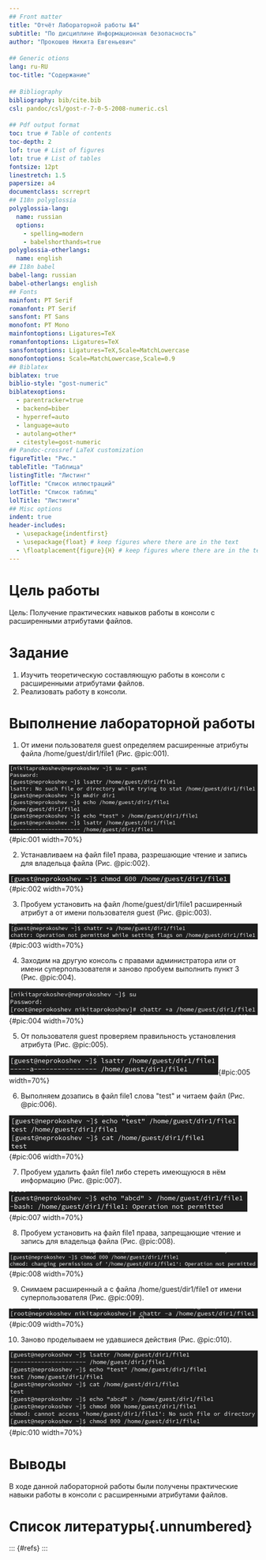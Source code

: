 ```yaml
---
## Front matter
title: "Отчёт Лабораторной работы №4"
subtitle: "По дисциплине Информационная безопасность"
author: "Прокошев Никита Евгеньевич"

## Generic otions
lang: ru-RU
toc-title: "Содержание"

## Bibliography
bibliography: bib/cite.bib
csl: pandoc/csl/gost-r-7-0-5-2008-numeric.csl

## Pdf output format
toc: true # Table of contents
toc-depth: 2
lof: true # List of figures
lot: true # List of tables
fontsize: 12pt
linestretch: 1.5
papersize: a4
documentclass: scrreprt
## I18n polyglossia
polyglossia-lang:
  name: russian
  options:
	- spelling=modern
	- babelshorthands=true
polyglossia-otherlangs:
  name: english
## I18n babel
babel-lang: russian
babel-otherlangs: english
## Fonts
mainfont: PT Serif
romanfont: PT Serif
sansfont: PT Sans
monofont: PT Mono
mainfontoptions: Ligatures=TeX
romanfontoptions: Ligatures=TeX
sansfontoptions: Ligatures=TeX,Scale=MatchLowercase
monofontoptions: Scale=MatchLowercase,Scale=0.9
## Biblatex
biblatex: true
biblio-style: "gost-numeric"
biblatexoptions:
  - parentracker=true
  - backend=biber
  - hyperref=auto
  - language=auto
  - autolang=other*
  - citestyle=gost-numeric
## Pandoc-crossref LaTeX customization
figureTitle: "Рис."
tableTitle: "Таблица"
listingTitle: "Листинг"
lofTitle: "Список иллюстраций"
lotTitle: "Список таблиц"
lolTitle: "Листинги"
## Misc options
indent: true
header-includes:
  - \usepackage{indentfirst}
  - \usepackage{float} # keep figures where there are in the text
  - \floatplacement{figure}{H} # keep figures where there are in the text
---
```


# Цель работы

Цель: Получение практических навыков работы в консоли с расширенными атрибутами файлов.

# Задание

1. Изучить теоретическую составляющую работы в консоли с расширенными атрибутами файлов.
2. Реализовать работу в консоли.

# Выполнение лабораторной работы

1. От имени пользователя guest определяем расширенные атрибуты файла /home/guest/dir1/file1 (Рис. @pic:001).

![Рис. 1. Определяем расширенные атрибуты файла.](image/pic1.png){#pic:001 width=70%}

2. Устанавливаем на файл file1 права, разрешающие чтение и запись для владельца файла (Рис. @pic:002).

![Рис. 2. Устанавливаем на файл file1 права.](image/pic2.png){#pic:002 width=70%}

3. Пробуем установить на файл /home/guest/dir1/file1 расширенный атрибут a от имени пользователя guest (Рис. @pic:003).

![Рис. 3. Пробуем установить на файл file1 расширенный атрибут a](image/pic3.png){#pic:003 width=70%}

4. Заходим на другую консоль с правами администратора или от имени суперпользователя и заново пробуем выполнить пункт 3 (Рис. @pic:004).

![Рис. 4. Заходим на другую консоль с правами администратора.](image/pic4.png){#pic:004 width=70%}

5. От пользователя guest проверяем правильность установления атрибута (Рис. @pic:005).

![Рис. 5. проверяем правильность установления атрибута.](image/pic5.png){#pic:005 width=70%}

6. Выполняем дозапись в файл file1 слова "test" и читаем файл (Рис. @pic:006).

![Рис. 6. Выполняем дозапись в файл file1 слова "test".](image/pic6.png){#pic:006 width=70%}

7. Пробуем удалить файл file1 либо стереть имеющуюся в нём информацию (Рис. @pic:007).

![Рис. 7. Пробуем удалить файл file1.](image/pic7.png){#pic:007 width=70%}

8. Пробуем установить на файл file1 права, запрещающие чтение и запись для владельца файла (Рис. @pic:008).

![Рис. 8. Пробуем установить на файл file1 права.](image/pic8.png){#pic:008 width=70%}

9. Снимаем расширенный а с файла /home/guest/dir1/file1 от имени суперпользователя (Рис. @pic:009).

![Рис. 9. Пробуем установить на файл file1 права.](image/pic9.png){#pic:009 width=70%}

10. Заново проделываем не удавшиеся действия (Рис. @pic:010).

![Рис. 10. Заново проделываем не удавшиеся действия.](image/pic10.png){#pic:010 width=70%}

# Выводы

В ходе данной лабораторной работы были получены практические навыки работы в консоли с расширенными атрибутами файлов.

# Список литературы{.unnumbered}

::: {#refs}
:::
